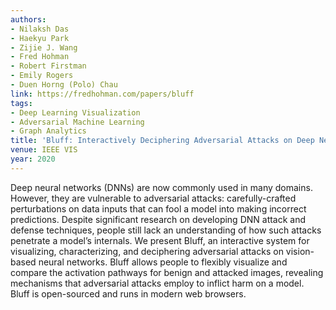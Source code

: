 ```yaml
---
authors:
- Nilaksh Das
- Haekyu Park
- Zijie J. Wang
- Fred Hohman
- Robert Firstman
- Emily Rogers
- Duen Horng (Polo) Chau
link: https://fredhohman.com/papers/bluff
tags:
- Deep Learning Visualization
- Adversarial Machine Learning
- Graph Analytics
title: 'Bluff: Interactively Deciphering Adversarial Attacks on Deep Neural Networks.'
venue: IEEE VIS
year: 2020
---
```

Deep neural networks (DNNs) are now commonly used in many domains. However, they are vulnerable to adversarial attacks: carefully-crafted perturbations on data inputs that can fool a model into making incorrect predictions. Despite significant research on developing DNN attack and defense techniques, people still lack an understanding of how such attacks penetrate a model’s internals. We present Bluff, an interactive system for visualizing, characterizing, and deciphering adversarial attacks on vision-based neural networks. Bluff allows people to flexibly visualize and compare the activation pathways for benign and attacked images, revealing mechanisms that adversarial attacks employ to inflict harm on a model. Bluff is open-sourced and runs in modern web browsers.
